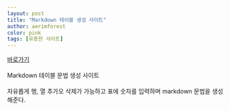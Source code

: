 ```yaml
---
layout: post
title: "Markdown 테이블 생성 사이트"
author: aerimforest
color: pink
tags: [유용한 사이트]
---
```


[바로가기](https://www.tablesgenerator.com/markdown_tables#)
<br><br>
Markdown 테이블 문법 생성 사이트
<br><br>
자유롭게 행, 열 추가오 삭제가 가능하고 표에 숫자를 입력하며 markdown 문법을 생성해준다.

